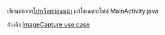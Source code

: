 เขียนต่อจาก[โปรเจ็คท์ก่อนหน้า](https://github.com/base0/android/tree/master/camera/01) แก้ไขเฉพาะไฟล์ MainActivity.java

อ้างอิง [ImageCapture use case](https://developer.android.com/codelabs/camerax-getting-started#4)
